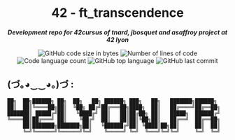 <h1 align="center">
	42 - ft_transcendence
</h1>

<p align="center">
	<b><i>Development repo for 42cursus of tnard, jbosquet and asaffroy project at 42 lyon</i></b><br>
</p>

<p align="center">
	<img alt="GitHub code size in bytes" src="https://img.shields.io/github/languages/code-size/JeremyBosquet/Transcendence?color=blueviolet" />
	<img alt="Number of lines of code" src="https://img.shields.io/tokei/lines/github/JeremyBosquet/Transcendence?color=blueviolet" />
	<img alt="Code language count" src="https://img.shields.io/github/languages/count/JeremyBosquet/Transcendence?color=blue" />
	<img alt="GitHub top language" src="https://img.shields.io/github/languages/top/JeremyBosquet/Transcendence?color=blue" />
	<img alt="GitHub last commit" src="https://img.shields.io/github/last-commit/JeremyBosquet/Transcendence?color=brightgreen" />
</p>

## (づ｡◕‿‿◕｡)づ :
```
██╗  ██╗██████╗ ██╗  ██╗   ██╗ ██████╗ ███╗   ██╗   ███████╗██████╗ 
██║  ██║╚════██╗██║  ╚██╗ ██╔╝██╔═══██╗████╗  ██║   ██╔════╝██╔══██╗
███████║ █████╔╝██║   ╚████╔╝ ██║   ██║██╔██╗ ██║   █████╗  ██████╔╝
╚════██║██╔═══╝ ██║    ╚██╔╝  ██║   ██║██║╚██╗██║   ██╔══╝  ██╔══██╗
     ██║███████╗███████╗██║   ╚██████╔╝██║ ╚████║██╗██║     ██║  ██║
     ╚═╝╚══════╝╚══════╝╚═╝    ╚═════╝ ╚═╝  ╚═══╝╚═╝╚═╝     ╚═╝  ╚═╝
```
